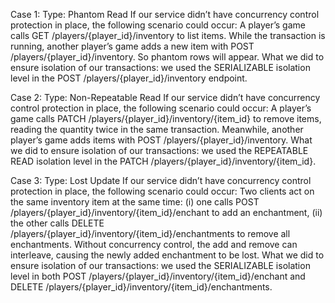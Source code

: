 Case 1:
Type: Phantom Read
If our service didn’t have concurrency control protection in place, the following scenario could occur: A player’s game calls GET /players/{player_id}/inventory to list items. While the transaction is running, another player’s game adds a new item with POST /players/{player_id}/inventory. So phantom rows will appear.
What we did to ensure isolation of our transactions: we used the SERIALIZABLE isolation level in the POST /players/{player_id}/inventory endpoint.

Case 2:
Type: Non-Repeatable Read
If our service didn’t have concurrency control protection in place, the following scenario could occur: A player’s game calls PATCH /players/{player_id}/inventory/{item_id} to remove items, reading the quantity twice in the same transaction. Meanwhile, another player’s game adds items with POST /players/{player_id}/inventory.
What we did to ensure isolation of our transactions: we used the REPEATABLE READ isolation level in the PATCH /players/{player_id}/inventory/{item_id}. 

Case 3:
Type: Lost Update
If our service didn’t have concurrency control protection in place, the following scenario could occur: Two clients act on the same inventory item at the same time: (i) one calls POST /players/{player_id}/inventory/{item_id}/enchant to add an enchantment, (ii) the other calls DELETE /players/{player_id}/inventory/{item_id}/enchantments to remove all enchantments. Without concurrency control, the add and remove can interleave, causing the newly added enchantment to be lost.
What we did to ensure isolation of our transactions: we used the SERIALIZABLE isolation level in both POST /players/{player_id}/inventory/{item_id}/enchant and DELETE /players/{player_id}/inventory/{item_id}/enchantments.
